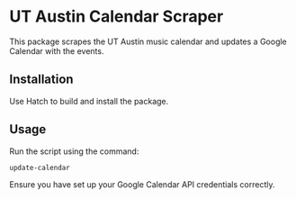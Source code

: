 # UT Austin Calendar Scraper

This package scrapes the UT Austin music calendar and updates a Google Calendar with the events.

## Installation

Use Hatch to build and install the package.

## Usage

Run the script using the command:

```bash
update-calendar
```

Ensure you have set up your Google Calendar API credentials correctly.
